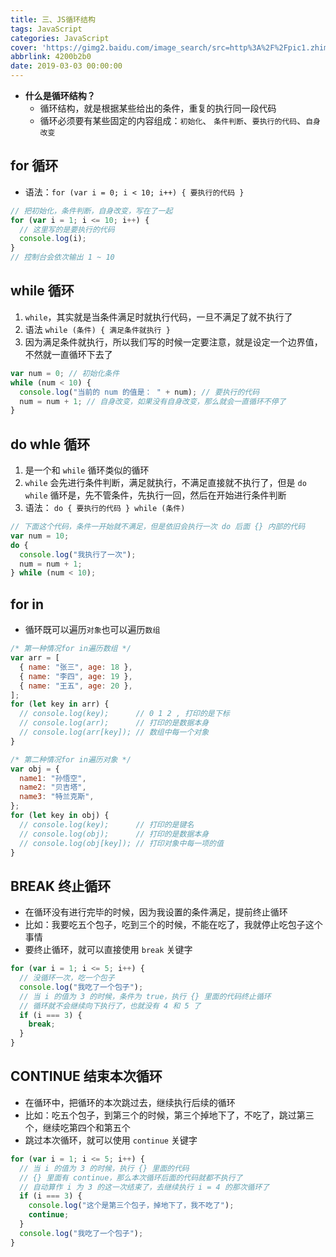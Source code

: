 ```yaml
---
title: 三、JS循环结构
tags: JavaScript
categories: JavaScript
cover: 'https://gimg2.baidu.com/image_search/src=http%3A%2F%2Fpic1.zhimg.com%2Fv2-25182ac6197d798d6d8b22d3b0710cbf_1200x500.jpg&refer=http%3A%2F%2Fpic1.zhimg.com&app=2002&size=f9999,10000&q=a80&n=0&g=0n&fmt=jpeg?sec=1645530798&t=e5c6ac493d1c8b04cd2a4740e1cc9870'
abbrlink: 4200b2b0
date: 2019-03-03 00:00:00
---
```


- **什么是循环结构？**
  - 循环结构，就是根据某些给出的条件，重复的执行同一段代码
  - 循环必须要有某些固定的内容组成：`初始化`、 `条件判断`、`要执行的代码`、`自身改变`

## for 循环

- 语法：`for (var i = 0; i < 10; i++) { 要执行的代码 }`

```javascript
// 把初始化，条件判断，自身改变，写在了一起
for (var i = 1; i <= 10; i++) {
  // 这里写的是要执行的代码
  console.log(i);
}
// 控制台会依次输出 1 ~ 10
```

## while 循环

1. `while`，其实就是当条件满足时就执行代码，一旦不满足了就不执行了
2. 语法 `while (条件) { 满足条件就执行 }`
3. 因为满足条件就执行，所以我们写的时候一定要注意，就是设定一个边界值，不然就一直循环下去了

```javascript
var num = 0; // 初始化条件
while (num < 10) {
  console.log("当前的 num 的值是： " + num); // 要执行的代码
  num = num + 1; // 自身改变，如果没有自身改变，那么就会一直循环不停了
}
```

## do whle 循环

1. 是一个和 `while` 循环类似的循环
2. `while` 会先进行条件判断，满足就执行，不满足直接就不执行了，但是 `do while` 循环是，先不管条件，先执行一回，然后在开始进行条件判断
3. 语法： `do { 要执行的代码 } while (条件)`

```javascript
// 下面这个代码，条件一开始就不满足，但是依旧会执行一次 do 后面 {} 内部的代码
var num = 10;
do {
  console.log("我执行了一次");
  num = num + 1;
} while (num < 10);
```

## for in

- 循环既可以遍历`对象`也可以遍历`数组`

```javascript
/* 第一种情况for in遍历数组 */
var arr = [
  { name: "张三", age: 18 },
  { name: "李四", age: 19 },
  { name: "王五", age: 20 },
];
for (let key in arr) {
  // console.log(key);      // 0 1 2 , 打印的是下标
  // console.log(arr);      // 打印的是数据本身
  // console.log(arr[key]); // 数组中每一个对象
}

/* 第二种情况for in遍历对象 */
var obj = {
  name1: "孙悟空",
  name2: "贝吉塔",
  name3: "特兰克斯",
};
for (let key in obj) {
  // console.log(key);      // 打印的是键名
  // console.log(obj);   	// 打印的是数据本身
  // console.log(obj[key]); // 打印对象中每一项的值
}
```

## BREAK 终止循环

- 在循环没有进行完毕的时候，因为我设置的条件满足，提前终止循环
- 比如：我要吃五个包子，吃到三个的时候，不能在吃了，我就停止吃包子这个事情
- 要终止循环，就可以直接使用 `break` 关键字

```javascript
for (var i = 1; i <= 5; i++) {
  // 没循环一次，吃一个包子
  console.log("我吃了一个包子");
  // 当 i 的值为 3 的时候，条件为 true，执行 {} 里面的代码终止循环
  // 循环就不会继续向下执行了，也就没有 4 和 5 了
  if (i === 3) {
    break;
  }
}
```

## CONTINUE 结束本次循环

- 在循环中，把循环的本次跳过去，继续执行后续的循环
- 比如：吃五个包子，到第三个的时候，第三个掉地下了，不吃了，跳过第三个，继续吃第四个和第五个
- 跳过本次循环，就可以使用 `continue` 关键字

```javascript
for (var i = 1; i <= 5; i++) {
  // 当 i 的值为 3 的时候，执行 {} 里面的代码
  // {} 里面有 continue，那么本次循环后面的代码就都不执行了
  // 自动算作 i 为 3 的这一次结束了，去继续执行 i = 4 的那次循环了
  if (i === 3) {
    console.log("这个是第三个包子，掉地下了，我不吃了");
    continue;
  }
  console.log("我吃了一个包子");
}
```
